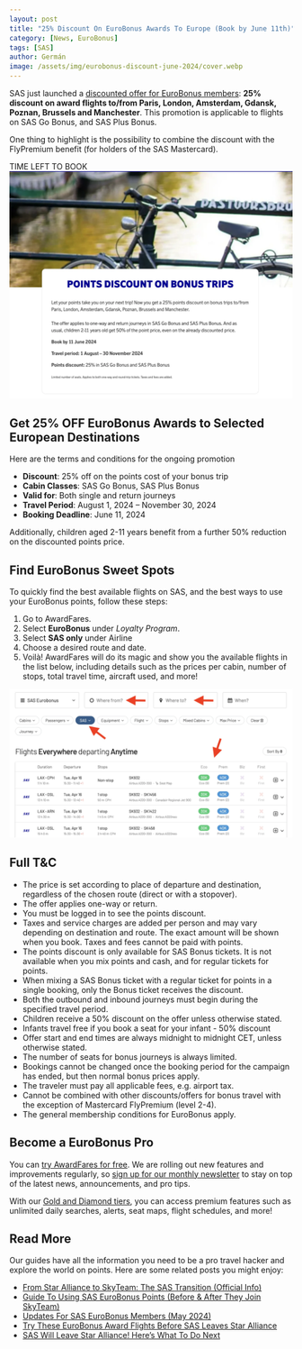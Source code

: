 ```yaml
---
layout: post
title: "25% Discount On EuroBonus Awards To Europe (Book by June 11th)"
category: [News, EuroBonus]
tags: [SAS]
author: Germán
image: /assets/img/eurobonus-discount-june-2024/cover.webp
---
```


SAS just launched a [discounted offer for EuroBonus members](https://www.sas.se/special-offers/poangrabatt/): **25% discount on award flights to/from Paris, London, Amsterdam, Gdansk, Poznan, Brussels and Manchester**. This promotion is applicable to flights on SAS Go Bonus, and SAS Plus Bonus.

One thing to highlight is the possibility to combine the discount with the FlyPremium benefit (for holders of the SAS Mastercard).

<div data-countdown="2024-06-11T22:59:00.000+02:00">
  TIME LEFT TO BOOK
</div>

<img src="../assets/img/eurobonus-discount-june-2024/eb-discount.webp" alt="Get a 25% discount on SAS EuroBonus award trips until June 11th." class="noborder"/>

## Get 25% OFF EuroBonus Awards to Selected European Destinations

Here are the terms and conditions for the ongoing promotion

- **Discount**: 25% off on the points cost of your bonus trip
- **Cabin Classes**: SAS Go Bonus, SAS Plus Bonus
- **Valid for**: Both single and return journeys
- **Travel Period**: August 1, 2024 – November 30, 2024
- **Booking Deadline**: June 11, 2024

Additionally, children aged 2-11 years benefit from a further 50% reduction on the discounted points price.

## Find EuroBonus Sweet Spots

To quickly find the best available flights on SAS, and the best ways to use your EuroBonus points, follow these steps:

1. Go to AwardFares.
2. Select **EuroBonus** under *Loyalty Program*.
3. Select **SAS only** under Airline
4. Choose a desired route and date.
5. Voilà! AwardFares will do its magic and show you the available flights in the list below, including details such as the prices per cabin, number of stops, total travel time, aircraft used, and more!

<img src="../assets/img/eurobonus-discount-apr-2024/search.webp" alt="Search for flights using EuroBonus points using AwardFares." class="noborder"/>

## Full T&C

- The price is set according to place of departure and destination, regardless of the chosen route (direct or with a stopover).
- The offer applies one-way or return.
- You must be logged in to see the points discount.
- Taxes and service charges are added per person and may vary depending on destination and route. The exact amount will be shown when you book. Taxes and fees cannot be paid with points.
- The points discount is only available for SAS Bonus tickets. It is not available when you mix points and cash, and for regular tickets for points.
- When mixing a SAS Bonus ticket with a regular ticket for points in a single booking, only the Bonus ticket receives the discount.
- Both the outbound and inbound journeys must begin during the specified travel period.
- Children receive a 50% discount on the offer unless otherwise stated.
- Infants travel free if you book a seat for your infant - 50% discount
- Offer start and end times are always midnight to midnight CET, unless otherwise stated.
- The number of seats for bonus journeys is always limited.
- Bookings cannot be changed once the booking period for the campaign has ended, but then normal bonus prices apply.
- The traveler must pay all applicable fees, e.g. airport tax.
- Cannot be combined with other discounts/offers for bonus travel with the exception of Mastercard FlyPremium (level 2-4).
- The general membership conditions for EuroBonus apply.

## Become a EuroBonus Pro

You can [try AwardFares for free](https://awardfares.com/). We are rolling out new features and improvements regularly, so [sign up for our monthly newsletter](https://awardfares.com/newsletter) to stay on top of the latest news, announcements, and pro tips.

With our [Gold and Diamond tiers](https://awardfares.com/pricing), you can access premium features such as unlimited daily searches, alerts, seat maps, flight schedules, and more!

## Read More

Our guides have all the information you need to be a pro travel hacker and explore the world on points. Here are some related posts you might enjoy:

- [From Star Alliance to SkyTeam: The SAS Transition (Official Info)](https://blog.awardfares.com/sas-transition-to-skyteam/)
- [Guide To Using SAS EuroBonus Points (Before & After They Join SkyTeam)](https://blog.awardfares.com/eurobonus-guide/)
- [Updates For SAS EuroBonus Members (May 2024)](https://blog.awardfares.com/eurobonus-updates-may-2024/)
- [Try These EuroBonus Award Flights Before SAS Leaves Star Alliance](https://blog.awardfares.com/eurobonus-star-alliance-awards/)
- [SAS Will Leave Star Alliance! Here’s What To Do Next](https://blog.awardfares.com/sas-acquisition/)

<script src="/assets/js/countdown.js"></script>